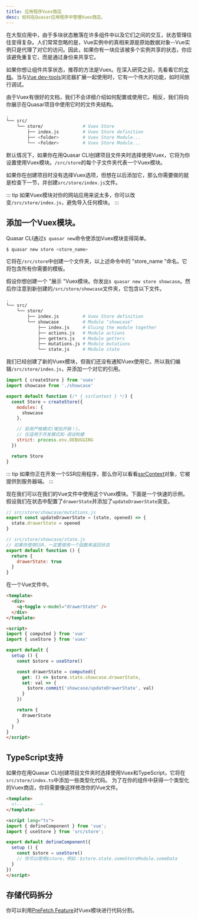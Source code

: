 ```yaml
---
title: 应用程序Vuex商店
desc: 如何在Quasar应用程序中管理Vuex商店。
---
```

在大型应用中，由于多块状态散落在许多组件中以及它们之间的交互，状态管理往往变得复杂。人们常常忽略的是，Vue实例中的真相来源是原始数据对象--Vue实例只是代理了对它的访问。因此，如果你有一块应该被多个实例共享的状态，你应该避免重复它，而是通过身份来共享它。

如果你想让组件共享状态，推荐的方法是Vuex。在深入研究之前，先看看它的[文档](https://vuex.vuejs.org/)。当与[Vue dev-tools](https://github.com/vuejs/vue-devtools)浏览器扩展一起使用时，它有一个伟大的功能，如时间旅行调试。

由于Vuex有很好的文档，我们不会详细介绍如何配置或使用它。相反，我们将向你展示在Quasar项目中使用它时的文件夹结构。

```bash
.
└── src/
    └── store/               # Vuex Store
        ├── index.js         # Vuex Store definition
        ├── <folder>         # Vuex Store Module...
        └── <folder>         # Vuex Store Module...
```

默认情况下，如果你在用Quasar CLI创建项目文件夹时选择使用Vuex，它将为你设置使用Vuex模块。`/src/store`的每个子文件夹代表一个Vuex模块。

如果你在创建项目时没有选择Vuex选项，但想在以后添加它，那么你需要做的就是检查下一节，并创建`src/store/index.js`文件。

::: tip
如果Vuex模块对你的网站应用来说太多，你可以改变`/src/store/index.js`，避免导入任何模块。
:::

## 添加一个Vuex模块。
Quasar CLI通过`$ quasar new`命令使添加Vuex模块变得简单。

```bash
$ quasar new store <store_name>
```

它将在`/src/store`中创建一个文件夹，以上述命令中的 "store_name "命名。它将包含所有你需要的模板。

假设你想创建一个 "展示 "Vuex模块。你发出`$ quasar new store showcase`。然后你注意到新创建的`/src/store/showcase`文件夹，它包含以下文件。

```bash
.
└── src/
    └── store/
        ├── index.js         # Vuex Store definition
        └── showcase         # Module "showcase"
            ├── index.js     # Gluing the module together
            ├── actions.js   # Module actions
            ├── getters.js   # Module getters
            ├── mutations.js # Module mutations
            └── state.js     # Module state
```

我们已经创建了新的Vuex模块，但我们还没有通知Vuex使用它。所以我们编辑`/src/store/index.js`，并添加一个对它的引用。

```js
import { createStore } from 'vuex'
import showcase from './showcase'

export default function (/* { ssrContext } */) {
  const Store = createStore({
    modules: {
      showcase
    },

    // 启用严格模式(增加开销！)。
    // 仅适用于开发模式和-调试构建
    strict: process.env.DEBUGGING
  })

  return Store
}
```

::: tip
如果你正在开发一个SSR应用程序，那么你可以看看[ssrContext](/quasar-cli/developing-ssr/ssr-context)对象，它被提供到服务器端。
:::

现在我们可以在我们的Vue文件中使用这个Vuex模块。下面是一个快速的示例。假设我们在状态中配置了`drawerState`并添加了`updateDrawerState`突变。

```js
// src/store/showcase/mutations.js
export const updateDrawerState = (state, opened) => {
  state.drawerState = opened
}

// src/store/showcase/state.js
// 如果你使用SSR，一定要使用一个函数来返回状态
export default function () {
  return {
    drawerState: true
  }
}
```

在一个Vue文件中。

```html
<template>
  <div>
    <q-toggle v-model="drawerState" />
  </div>
</template>

<script>
import { computed } from 'vue'
import { useStore } from 'vuex'

export default {
  setup () {
    const $store = useStore()

    const drawerState = computed({
      get: () => $store.state.showcase.drawerState,
      set: val => {
        $store.commit('showcase/updateDrawerState', val)
      }
    })

    return {
      drawerState
    }
  }
}
</script>
```

## TypeScript支持

如果你在用Quasar CLI创建项目文件夹时选择使用Vuex和TypeScript，它将在`src/store/index.ts`中添加一些类型化代码。
为了在你的组件中获得一个类型化的Vuex商店，你将需要像这样修改你的Vue文件。

```html
<template>
  <!-- ... -->
</template>

<script lang="ts">
import { defineComponent } from 'vue';
import { useStore } from 'src/store';

export default defineComponent({
  setup () {
    const $store = useStore()
    // 你可以使用$store，例如：$store.state.someStoreModule.someData
  }
})
</script>
```

## 存储代码拆分
你可以利用[PreFetch Feature](/quasar-cli/prefetch-feature#Store-Code-Splitting)对Vuex模块进行代码分割。
